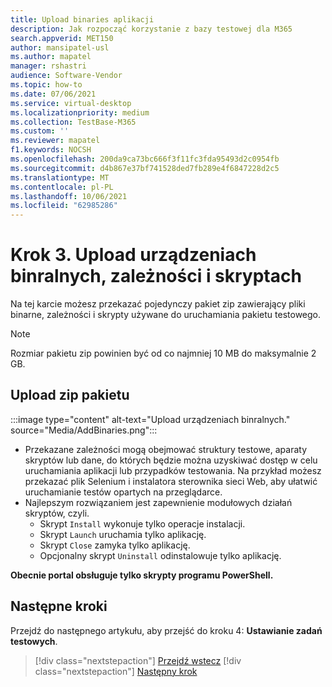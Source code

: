 ```yaml
---
title: Upload binaries aplikacji
description: Jak rozpocząć korzystanie z bazy testowej dla M365
search.appverid: MET150
author: mansipatel-usl
ms.author: mapatel
manager: rshastri
audience: Software-Vendor
ms.topic: how-to
ms.date: 07/06/2021
ms.service: virtual-desktop
ms.localizationpriority: medium
ms.collection: TestBase-M365
ms.custom: ''
ms.reviewer: mapatel
f1.keywords: NOCSH
ms.openlocfilehash: 200da9ca73bc666f3f11fc3fda95493d2c0954fb
ms.sourcegitcommit: d4b867e37bf741528ded7fb289e4f6847228d2c5
ms.translationtype: MT
ms.contentlocale: pl-PL
ms.lasthandoff: 10/06/2021
ms.locfileid: "62985286"
---
```

# <a name="step-3-upload-your-binaries-dependencies-and-scripts"></a>Krok 3. Upload urządzeniach binralnych, zależności i skryptach

Na tej karcie możesz przekazać pojedynczy pakiet zip zawierający pliki binarne, zależności i skrypty używane do uruchamiania pakietu testowego.

> [!NOTE]
> Rozmiar pakietu zip powinien być od co najmniej 10 MB do maksymalnie 2 GB.

## <a name="upload-package-zip-file"></a>Upload zip pakietu

:::image type="content" alt-text="Upload urządzeniach binralnych." source="Media/AddBinaries.png":::

  - Przekazane zależności mogą obejmować struktury testowe, aparaty skryptów lub dane, do których będzie można uzyskiwać dostęp w celu uruchamiania aplikacji lub przypadków testowania. Na przykład możesz przekazać plik Selenium i instalatora sterownika sieci Web, aby ułatwić uruchamianie testów opartych na przeglądarce.
  - Najlepszym rozwiązaniem jest zapewnienie modułowych działań skryptów, czyli. 
    - Skrypt `Install` wykonuje tylko operacje instalacji.
    - Skrypt `Launch` uruchamia tylko aplikację.
    - Skrypt `Close` zamyka tylko aplikację.
    - Opcjonalny skrypt `Uninstall` odinstalowuje tylko aplikację.

**Obecnie portal obsługuje tylko skrypty programu PowerShell.**


## <a name="next-steps"></a>Następne kroki 

Przejdź do następnego artykułu, aby przejść do kroku 4: **Ustawianie zadań testowych**.
> [!div class="nextstepaction"]
> [Przejdź wstecz](uploadApplication.md)
> [!div class="nextstepaction"]
> [Następny krok](testtask.md)

